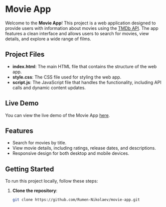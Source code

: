 # Movie App

Welcome to the **Movie App**! This project is a web application designed to provide users with information about movies using the [TMDb API](https://www.themoviedb.org/). The app features a clean interface and allows users to search for movies, view details, and explore a wide range of films.

## Project Files

- **index.html**: The main HTML file that contains the structure of the web app.
- **style.css**: The CSS file used for styling the web app.
- **script.js**: The JavaScript file that handles the functionality, including API calls and dynamic content updates.

## Live Demo

You can view the live demo of the Movie App [here](https://website-0a7a907f.rumennikolaevportfolio.com/).

## Features

- Search for movies by title.
- View movie details, including ratings, release dates, and descriptions.
- Responsive design for both desktop and mobile devices.

## Getting Started

To run this project locally, follow these steps:

1. **Clone the repository**:
   ```bash
   git clone https://github.com/Rumen-Nikolaev/movie-app.git
